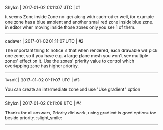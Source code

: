 Shylon | 2017-01-02 01:11:07 UTC | #1

It seems Zone inside Zone not get along with each-other well, for example one zone has a blue ambient and another small red zone inside blue zone. in editor when moving inside those zones only you see 1 of them.

-------------------------

cadaver | 2017-01-02 01:11:07 UTC | #2

The important thing to notice is that when rendered, each drawable will pick one zone, so if you have e.g. a large plane mesh you won't see multiple zones' effect on it. Use the zones' priority value to control which overlapping zone has higher priority.

-------------------------

1vanK | 2017-01-02 01:11:07 UTC | #3

You can create an intermediate zone and use "Use gradient" option

-------------------------

Shylon | 2017-01-02 01:11:08 UTC | #4

Thanks for all answers, Priority did work, using gradient is good options too beside priority.
:slight_smile:

-------------------------

